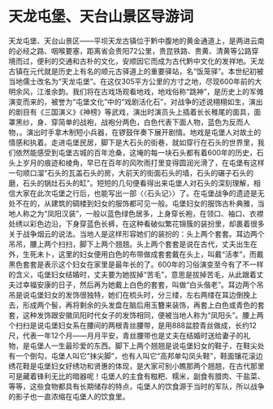 # 天龙屯堡、天台山景区导游词  
天龙屯堡、天台山景区――平坝天龙古镇位于黔中腹地的黄金通道上，是两进云南的必经之路、咽喉要塞，距离省会贵阳72公里，贵昆铁路、贵黄、清黄等公路穿境而过，便利的交通和古朴的文化，安顺因它而成为古代黔中文化的发祥地。天龙古镇在元代就是历史上有名的顺元古驿道上的重要驿站，名“饭笼驿”。本世纪初被当地儒士改名为“天龙屯堡”。在这仅305平方公里的方寸之地，尽现600年前的大明余风，江淮余韵。我们将在古戏场观看地戏，地戏俗称“跳神”，是历史上的军傩演变而来的，被誉为“屯堡文化”中的“戏剧活化石”，对战争的述说栩栩如生，演出的剧目有《三国演义》《神榜》等武戏，演出时演员头上插着长长稚尾的面具，面罩黑纱，身、穿简单的战袍，战袍分两色，白色代表下面人物，蓝色为反而人物，。演出时手拿木制短小兵器，在锣鼓伴奏下展开剧情。地戏是屯堡人对故土的情感和执着。走进屯堡民居，脚下是大石头的街巷，就如穿行在石头的世界里，我们依然能感受到屯堡古城的百年沧桑，这埯的每一块石头都有着600年的历史，石头上岁月的痕迹和棱角，早已在百年的风吹雨打里变得圆润光滑了，在屯堡有这样一句顺口溜“石头的瓦盖石头的房，大前天的街面石头的墙，石头的碾子石头的磨，石头的锅灶石头的缸”。短短的几句便看得出来屯堡人对石头的深刻理解，相信大家在此次屯堡之行后，也能写出一部〈〈石头记〉〉了。在屯堡战争的遗迹是无处不在的，从建筑的碉楼到妇女的服饰都可见一般。屯堡妇女的服饰古朴典雅，当地人称之为“凤阳汉装”，一般以蓝色绿色居多，上身穿长袍，在领口、袖口、衣襟处绣以彩色边沿，下身穿蓝色长裤，在这种看破似繁花锦簇的装扮里，却裹着很多关于战争烟云的说法。当地人是这样形容她们的装扮的：头上两个套套。耳边两个吊吊，腰上两个扫扫，脚下上两个翘翘。头上两个套套是说在古代，丈夫出生在外，生死未卜，这里的妇女便用白色的布带做成套套戴在头上，叫戴“活孝”，而戴黑色套套是表示这个妇女在家里是最年长的了。600年的习俗演变至今有了不一样的含义，屯堡妇女结婚时，丈夫要为她拔掉“苦毛”，意思是拔掉苦毛，从此跟着丈夫过幸福安康的日子，然后再为她戴上白色的套套，叫做“白头偕老”。耳边两个吊吊是说屯堡妇女的发饰很独特，她们在梳头时，分三缕，左右两缕在耳边倒挽上去，形成两个髻，再将剩余的头发盘在脑后用玉簪来装饰，再套上白色或青色的套套，这种发饰跟安徽凤阳时代女子的发饰相同，便被当地人称为“凤阳头”。腰上两个扫扫是说屯堡妇女系在腰间的两根青丝腰带，是用888盆腔青丝做成，长约12尺，代表一年12个月――月月平安，青丝腰带也是丈夫在结婚时送给妻子的礼物，是屯堡人一生最珍爱的东西。脚下上两个翘翘是说屯堡妇女的鞋子，在鞋尖处有一个倒勾，屯堡人叫它“抹尖脚”，也有人叫它“高邦单勾凤头鞋”，鞋面镶花滚边绣花鞋是屯堡妇女好绣功和贤惠的体现，是大家可别小瞧那两个翘翘，在古代那里可是藏着锋利无比的暗器呢！屯堡人的主食有糍粑、糯米，副食有腊肉、干盐菜、等等，这些食物都具有长期储存的特点，屯堡人的饮食源于当时的军队，所以战争的影子也一直浓缩在屯堡人的饮食里。  
